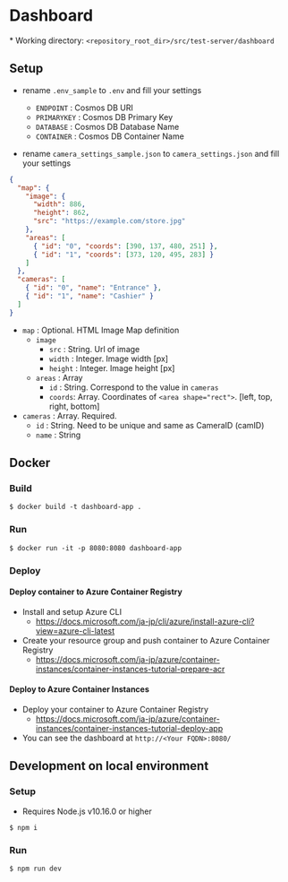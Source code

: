 # Dashboard

\* Working directory: `<repository_root_dir>/src/test-server/dashboard`

## Setup

- rename `.env_sample` to `.env` and fill your settings
  - `ENDPOINT` : Cosmos DB URI
  - `PRIMARYKEY` : Cosmos DB Primary Key
  - `DATABASE` : Cosmos DB Database Name
  - `CONTAINER` : Cosmos DB Container Name 

- rename `camera_settings_sample.json` to `camera_settings.json` and fill your settings

```json
{
  "map": {
    "image": {
      "width": 886,
      "height": 862,
      "src": "https://example.com/store.jpg"
    },
    "areas": [
      { "id": "0", "coords": [390, 137, 480, 251] },
      { "id": "1", "coords": [373, 120, 495, 283] }
    ]
  },
  "cameras": [
    { "id": "0", "name": "Entrance" },
    { "id": "1", "name": "Cashier" }
  ]
}
```

- `map` : Optional. HTML Image Map definition
  - `image`
    - `src` : String. Url of image
    - `width` : Integer. Image width [px]
    - `height` : Integer. Image height [px]
  - `areas` : Array
    - `id` : String. Correspond to the value in `cameras`
    - `coords`: Array. Coordinates of `<area shape="rect">`. [left, top, right, bottom]
- `cameras` : Array. Required.
  - `id` : String. Need to be unique and same as CameraID (camID)
  - `name` : String

## Docker

### Build

```
$ docker build -t dashboard-app .
```

### Run

```
$ docker run -it -p 8080:8080 dashboard-app
```

### Deploy 

#### Deploy container to Azure Container Registry

- Install and setup Azure CLI
  - https://docs.microsoft.com/ja-jp/cli/azure/install-azure-cli?view=azure-cli-latest
- Create your resource group and push container to Azure Container Registry
  - https://docs.microsoft.com/ja-jp/azure/container-instances/container-instances-tutorial-prepare-acr

#### Deploy to Azure Container Instances

- Deploy your container to Azure Container Registry
  - https://docs.microsoft.com/ja-jp/azure/container-instances/container-instances-tutorial-deploy-app
- You can see the dashboard at `http://<Your FQDN>:8080/`


## Development on local environment

### Setup

- Requires Node.js v10.16.0 or higher

```
$ npm i
```

### Run

```
$ npm run dev
```
